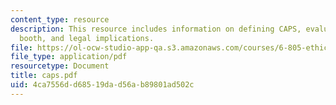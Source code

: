 ```yaml
---
content_type: resource
description: This resource includes information on defining CAPS, evaluating carnival
  booth, and legal implications.
file: https://ol-ocw-studio-app-qa.s3.amazonaws.com/courses/6-805-ethics-and-the-law-on-the-electronic-frontier-fall-2005/4ca7556dd68519dad56ab89801ad502c_caps.pdf
file_type: application/pdf
resourcetype: Document
title: caps.pdf
uid: 4ca7556d-d685-19da-d56a-b89801ad502c
---
```

